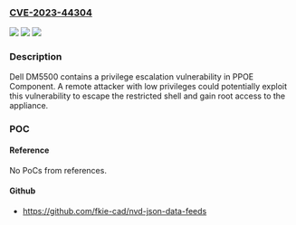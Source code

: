 ### [CVE-2023-44304](https://cve.mitre.org/cgi-bin/cvename.cgi?name=CVE-2023-44304)
![](https://img.shields.io/static/v1?label=Product&message=Dell%20PowerProtect%20Data%20Manager%20DM5500%20Appliance&color=blue)
![](https://img.shields.io/static/v1?label=Version&message=%3D%20DM5500%205.14%20and%20below%20&color=brighgreen)
![](https://img.shields.io/static/v1?label=Vulnerability&message=CWE-78%3A%20Improper%20Neutralization%20of%20Special%20Elements%20used%20in%20an%20OS%20Command%20('OS%20Command%20Injection')&color=brighgreen)

### Description

Dell DM5500 contains a privilege escalation vulnerability in PPOE Component. A remote attacker with low privileges could potentially exploit this vulnerability to escape the restricted shell and gain root access to the appliance.

### POC

#### Reference
No PoCs from references.

#### Github
- https://github.com/fkie-cad/nvd-json-data-feeds

